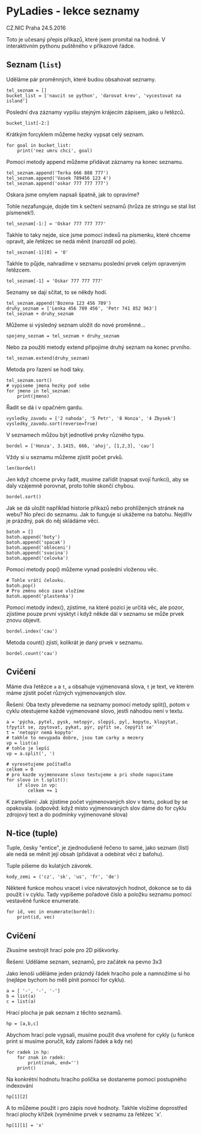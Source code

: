 PyLadies - lekce seznamy
========================

CZ.NIC Praha 24.5.2016

Toto je učesaný přepis příkazů, které jsem promítal na hodině. V interaktivním pythonu puštěného v příkazové řádce.

Seznam (`list`)
---------------

Uděláme pár proměnných, které budou obsahovat seznamy.

    tel_seznam = []
    bucket_list = ['naucit se python', 'darovat krev', 'vycestovat na island']

Poslední dva záznamy vypíšu stejným krájecím zápisem, jako u řetězců.

    bucket_list[-2:]

Krátkým forcyklem můžeme hezky vypsat celý seznam.

    for goal in bucket_list:
        print('nez umru chci', goal)

Pomocí metody append můžeme přidávat záznamy na konec seznamu.

    tel_seznam.append('Terka 666 888 777')
    tel_seznam.append('Vasek 789456 123 4')
    tel_seznam.append('oskar 777 777 777')

Oskara jsme omylem napsali špatně, jak to opravíme?

Tohle nezafunguje, dojde tím k sečtení seznamů (hrůza ze stringu se stal list písmenek!).

    tel_seznam[-1:] = 'Oskar 777 777 777'

Takhle to taky nejde, sice jsme pomocí indexů na písmenku, které chceme opravit, ale řetězec se nedá měnit (narozdíl od pole).

    tel_seznam[-1][0] = 'O'

Takhle to půjde, nahradíme v seznamu poslední prvek celým opraveným řetězcem.

    tel_seznam[-1] = 'Oskar 777 777 777'

Seznamy se dají sčítat, to se někdy hodí.

    tel_seznam.append('Bozena 123 456 789')
    druhy_seznam = ['Lenka 456 789 456', 'Petr 741 852 963']
    tel_seznam + druhy_seznam

Můžeme si výsledný seznam uložit do nové proměnné...

    spojeny_seznam = tel_seznam + druhy_seznam

Nebo za použití metody extend připojíme druhý seznam na konec prvního.

    tel_seznam.extend(druhy_seznam)

Metoda pro řazení se hodí taky.

    tel_seznam.sort()
    # vypiseme jmena hezky pod sebe
    for jmeno in tel_seznam:
        print(jmeno)

Řadit se dá i v opačném gardu.

    vysledky_zavodu = ['2 nahoda', '5 Petr', '8 Honza', '4 Zbysek']
    vysledky_zavodu.sort(reverse=True)

V seznamech můžou být jednotlivé prvky různého typu.

    bordel = ['Honza', 3.1415, 666, 'ahoj', [1,2,3], 'cau']

Vždy si u seznamu můžeme zjistit počet prvků.

    len(bordel)

Jen když chceme prvky řadit, musíme zařídit (napsat svojí funkci), aby se daly vzájemně porovnat, proto tohle skončí chybou.

    bordel.sort()

Jak se dá uložit například historie příkazů nebo prohlížených stránek na webu? No přeci do seznamu. Jak to funguje si ukážeme na batohu. Nejdřív je prázdný, pak do něj skládáme věci.

    batoh = []
    batoh.append('boty')
    batoh.append('spacak')
    batoh.append('obleceni')
    batoh.append('svacina')
    batoh.append('celovka')

Pomocí metody pop() můžeme vynad poslední vloženou věc.

    # Tohle vrátí čelovku.
    batoh.pop()
    # Pro změnu něco zase vložíme
    batoh.append('plastenka')

Pomocí metody index(), zjistíme, na které pozici je určitá věc, ale pozor, zjistíme pouze první výsktyt i když někde dál v seznamu se může prvek znovu objevit.

    bordel.index('cau')

Metoda count() zjistí, kolikrát je daný prvek v seznamu.

    bordel.count('cau')

Cvičení
-------

Máme dva řetězce `a` a `t`, `a` obsahuje vyjmenovaná slova, `t` je text, ve kterém máme zjistit počet různých vyjmenovaných slov.

Řešení: Oba texty převedeme na seznamy pomocí metody split(), potom v cyklu otestujeme každé vyjmenované slovo, jestli náhodou není v textu.

    a = 'pýcha, pytel, pysk, netopýr, slepýš, pyl, kopyto, klopýtat, třpytit se, zpytovat, pykat, pýr, pýřit se, čepýřit se'
    t = 'netopýr nemá kopyto'
    # takhle to nevypada dobre, jsou tam carky a mezery
    vp = list(a)
    # tohle je lepší
    vp = a.split(', ')

    # vyresetujeme počítadlo
    celkem = 0
    # pro kazde vyjmenovane slovo testujeme a pri shode napocitame
    for slovo in t.split():
        if slovo in vp:
            celkem += 1

K zamyšlení: Jak zjistíme počet vyjmenovaných slov v textu, pokud by se opakovala.
(odpověd: když místo vyjmenovaných slov dáme do for cyklu zdrojový text a do podmínky vyjmenované slova)


N-tice (tuple)
--------------

Tuple, česky "entice", je zjednodušeně řečeno to samé, jako seznam (list) ale nedá se měnit její obsah (přidávat a odebírat věci z baťohu).

Tuple píšeme do kulatých závorek.

    kody_zemi = ('cz', 'sk', 'us', 'fr', 'de')

Některé funkce mohou vracet i více návratových hodnot, dokonce se to dá použít i v cyklu. Tady vypíšeme pořadové číslo a položku seznamu pomocí vestavěné funkce enumerate.

    for id, vec in enumerate(bordel):
        print(id, vec)

Cvičení
-------

Zkusíme sestrojit hrací pole pro 2D piškvorky.

Řešení: Uděláme seznam, seznamů, pro začátek na pevno 3x3

Jako lenoši uděláme jeden prázndý řádek hracího pole a namnožíme si ho (nejlépe bychom ho měli plnit pomocí for cyklu).

    a = [ '-', '-', '-']
    b = list(a)
    c = list(a)

Hrací plocha je pak seznam z těchto seznamů.

    hp = [a,b,c]

Abychom hrací pole vypsali, musíme použít dva vnořené for cykly (u funkce print si musíme poručit, kdy zalomí řádek a kdy ne)

    for radek in hp:
        for znak in radek:
            print(znak, end='')
        print()

Na konkrétní hodnotu hracího políčka se dostaneme pomocí postupného indexování

    hp[1][2]
    
A to můžeme použít i pro zápis nové hodnoty. Takhle vložíme doprostřed hrací plochy křížek (vyměníme prvek v seznamu za řetězec 'x'.

    hp[1][1] = 'x'
